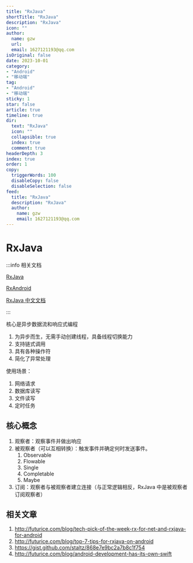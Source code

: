 ```yaml
---
title: "RxJava"
shortTitle: "RxJava"
description: "RxJava"
icon: ""
author: 
  name: gzw
  url: 
  email: 1627121193@qq.com
isOriginal: false
date: 2023-10-01
category: 
- "Android"
- "移动端"
tag:
- "Android"
- "移动端"
sticky: 1
star: false
article: true
timeline: true
dir:
  text: "RxJava"
  icon: ""
  collapsible: true
  index: true
  comment: true
headerDepth: 3
index: true
order: 1
copy:
  triggerWords: 100
  disableCopy: false
  disableSelection: false
feed:
  title: "RxJava"
  description: "RxJava"
  author:
    name: gzw
    email: 1627121193@qq.com
---
```






# RxJava

:::info 相关文档

[RxJava](https://github.com/ReactiveX/RxJava)

[RxAndroid](https://github.com/ReactiveX/RxAndroid)

[RxJava 中文文档](https://mcxiaoke.gitbooks.io/rxdocs/content/)

:::



核心是异步数据流和响应式编程

1. 为异步而生，无需手动创建线程，具备线程切换能力
2. 支持链式调用
3. 具有各种操作符
4. 简化了异常处理

使用场景：

1. 网络请求
2. 数据库读写
3. 文件读写
4. 定时任务





## 核心概念

1. 观察者：观察事件并做出响应
2. 被观察者（可以互相转换）：触发事件并确定何时发送事件。
   1. Observable
   2. Flowable
   3. Single
   4. Completable
   5. Maybe
3. 订阅：观察者与被观察者建立连接（与正常逻辑相反，RxJava 中是被观察者订阅观察者）





## 相关文章

1. http://futurice.com/blog/tech-pick-of-the-week-rx-for-net-and-rxjava-for-android
2. http://futurice.com/blog/top-7-tips-for-rxjava-on-android
3. https://gist.github.com/staltz/868e7e9bc2a7b8c1f754
4. http://futurice.com/blog/android-development-has-its-own-swift